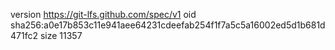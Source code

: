 version https://git-lfs.github.com/spec/v1
oid sha256:a0e17b853c11e941aee64231cdeefab254f1f7a5c5a16002ed5d1b681d471fc2
size 11357
